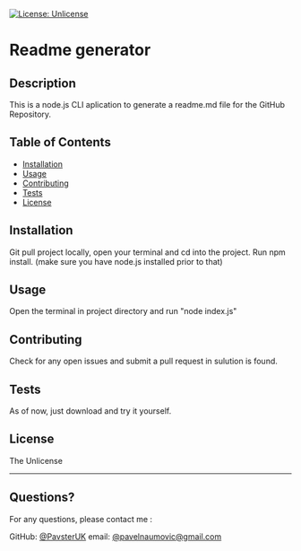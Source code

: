 
  [![License: Unlicense](https://img.shields.io/badge/license-Unlicense-blue.svg)](http://unlicense.org/)

  # Readme generator
  
  ## Description 

  This is a node.js CLI aplication to generate a readme.md file for the GitHub Repository.
  
  ## Table of Contents
  * [Installation](#installation)
  * [Usage](#usage)
  * [Contributing](#contributing)
  * [Tests](#tests)
  * [License](#license)
  
  ## Installation
  
  Git pull project locally, open your terminal and cd into the project. Run npm install. (make sure you have node.js installed prior to that)

  ## Usage 
  
  Open the terminal in project directory and run "node index.js"

  ## Contributing
  
  Check for any open issues and submit a pull request in sulution is found.

  ## Tests
  
  As of now, just download and try it yourself.

  ## License
  
  The Unlicense
  
  ---
  
  ## Questions?

  For any questions, please contact me :
 
  GitHub: [@PavsterUK](https://api.github.com/users/PavsterUK)
  email: [@pavelnaumovic@gmail.com](pavelnaumovic@gmail.com)


